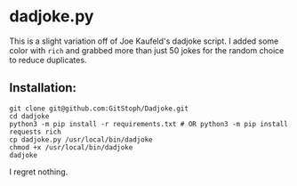 # dadjoke.py
This is a slight variation off of Joe Kaufeld's dadjoke script.
I added some color with `rich` and grabbed more than just 50 jokes for the random choice to reduce duplicates.

## Installation:
```
git clone git@github.com:GitStoph/Dadjoke.git
cd dadjoke
python3 -m pip install -r requirements.txt # OR python3 -m pip install requests rich
cp dadjoke.py /usr/local/bin/dadjoke
chmod +x /usr/local/bin/dadjoke
dadjoke
```

I regret nothing.